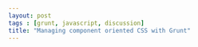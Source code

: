 ```yaml
---
layout: post
tags : [grunt, javascript, discussion]
title: "Managing component oriented CSS with Grunt"
---
```




